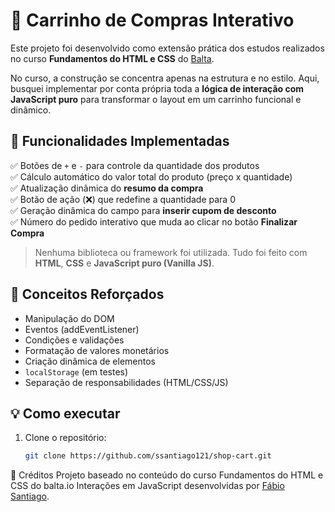 # 🛒 Carrinho de Compras Interativo

Este projeto foi desenvolvido como extensão prática dos estudos realizados no curso **Fundamentos do HTML e CSS** do [Balta](https://balta.io).

No curso, a construção se concentra apenas na estrutura e no estilo. Aqui, busquei implementar por conta própria toda a **lógica de interação com JavaScript puro** para transformar o layout em um carrinho funcional e dinâmico.

## 🔧 Funcionalidades Implementadas

✅ Botões de `+` e `-` para controle da quantidade dos produtos  
✅ Cálculo automático do valor total do produto (preço x quantidade)  
✅ Atualização dinâmica do **resumo da compra**  
✅ Botão de ação (❌) que redefine a quantidade para 0  
✅ Geração dinâmica do campo para **inserir cupom de desconto**  
✅ Número do pedido interativo que muda ao clicar no botão **Finalizar Compra**  

> Nenhuma biblioteca ou framework foi utilizada. Tudo foi feito com **HTML**, **CSS** e **JavaScript puro (Vanilla JS)**.

## 🧠 Conceitos Reforçados

- Manipulação do DOM
- Eventos (addEventListener)
- Condições e validações
- Formatação de valores monetários
- Criação dinâmica de elementos
- `localStorage` (em testes)
- Separação de responsabilidades (HTML/CSS/JS)

## 💡 Como executar

1. Clone o repositório:
   ```bash
   git clone https://github.com/ssantiago121/shop-cart.git

📝 Créditos
Projeto baseado no conteúdo do curso Fundamentos do HTML e CSS do balta.io
Interações em JavaScript desenvolvidas por [Fábio Santiago](https://github.com/ssantiago121).
